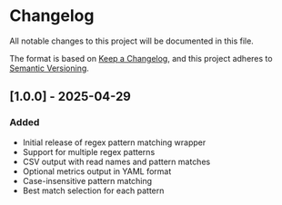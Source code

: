 # Changelog

All notable changes to this project will be documented in this file.

The format is based on [Keep a Changelog](https://keepachangelog.com/en/1.0.0/),
and this project adheres to [Semantic Versioning](https://semver.org/spec/v2.0.0.html).

## [1.0.0] - 2025-04-29

### Added
- Initial release of regex pattern matching wrapper
- Support for multiple regex patterns
- CSV output with read names and pattern matches
- Optional metrics output in YAML format
- Case-insensitive pattern matching
- Best match selection for each pattern 